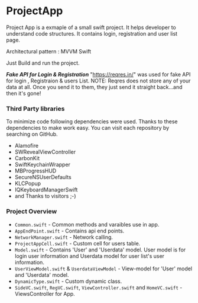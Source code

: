# ProjectApp

Project App is a exmaple of a small swift project. It helps developer to understand code structures. It contains login, registration and user list page.

Architectural pattern : MVVM 
Swift 


Just Build and run the project.

***Fake API for Login & Registration*** 
"https://reqres.in/" was used for fake API for login , Registraion &  users List.
NOTE: Reqres does not store any of your data at all. Once you send it to them, they just send it straight back...and then it's gone!


### Third Party libraries

To minimize code following dependencies were used. Thanks to these dependencies to make work easy. You can visit each repository by searching on GitHub.



* Alamofire
* SWRevealViewController
* CarbonKit
* SwiftKeychainWrapper
* MBProgressHUD
* SecureNSUserDefaults
* KLCPopup
* IQKeyboardManagerSwift
* and Thanks to visitors ;-)

### Project Overview

* `Common.swift` - Common methods and varaibles use in app.
* `AppEndPoint.swift` - Contains api end points.
* `NetworkManager.swift` - Network calling.
* `ProjectAppCell.swift` - Custom cell for users table. 
* `Model.swift` - Contains 'User' and 'Userdata' model. User model is for login user information and Userdata model for user list's user information.
* `UserViewModel.swift` & `UserdataViewModel` - View-model for 'User' model and 'Userdata' model.  
* `DynamicType.swift` - Custom dynamic class.
* `SideVC.swift`, `RegVC.swift`, `ViewController.swift`  and  `HomeVC.swift` - ViewsController for App.



